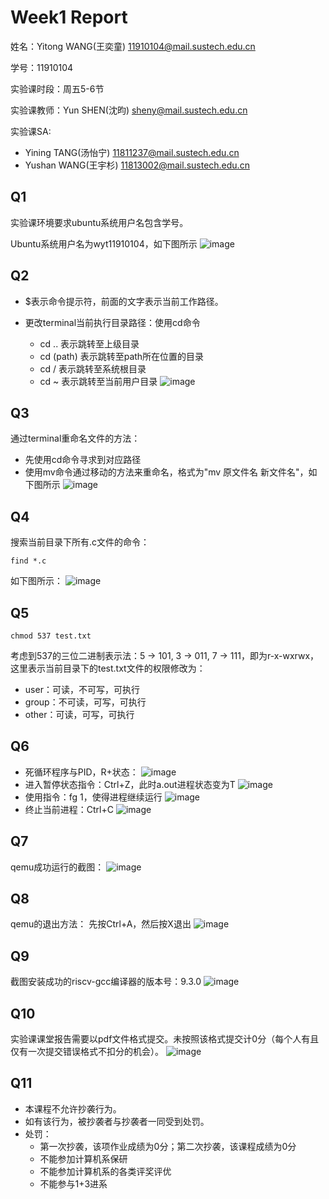 # Week1 Report
姓名：Yitong WANG(王奕童) 11910104@mail.sustech.edu.cn

学号：11910104

实验课时段：周五5-6节

实验课教师：Yun SHEN(沈昀) sheny@mail.sustech.edu.cn

实验课SA:
- Yining TANG(汤怡宁) 11811237@mail.sustech.edu.cn
- Yushan WANG(王宇杉) 11813002@mail.sustech.edu.cn

## Q1
实验课环境要求ubuntu系统用户名包含学号。

Ubuntu系统用户名为wyt11910104，如下图所示
![image](https://user-images.githubusercontent.com/64548919/154632213-4dfddf4b-0f25-467e-88f0-c5f9e358f585.png)


## Q2
- $表示命令提示符，前面的文字表示当前工作路径。

- 更改terminal当前执行目录路径：使用cd命令
  - cd .. 表示跳转至上级目录
  - cd (path) 表示跳转至path所在位置的目录
  - cd / 表示跳转至系统根目录
  - cd ~ 表示跳转至当前用户目录
![image](https://user-images.githubusercontent.com/64548919/154632842-b89b07a3-5490-4ef4-8685-ef4e73b56c3d.png)

## Q3
通过terminal重命名文件的方法：
- 先使用cd命令寻求到对应路径
- 使用mv命令通过移动的方法来重命名，格式为"mv 原文件名 新文件名"，如下图所示
![image](https://user-images.githubusercontent.com/64548919/154633133-f54971ae-32de-495c-a9ba-bb58fc34143b.png)

## Q4
搜索当前目录下所有.c文件的命令：
```
find *.c
```
如下图所示：
![image](https://user-images.githubusercontent.com/64548919/154633402-06f74816-2a73-4a29-b7fd-10a797ce578e.png)

## Q5
```
chmod 537 test.txt
```
考虑到537的三位二进制表示法：5 -> 101, 3 -> 011, 7 -> 111，即为r-x-wxrwx，这里表示当前目录下的test.txt文件的权限修改为：
- user：可读，不可写，可执行
- group：不可读，可写，可执行
- other：可读，可写，可执行

## Q6
- 死循环程序与PID，R+状态：
![image](https://user-images.githubusercontent.com/64548919/154634844-9ee38d8a-21eb-4357-9ee3-6a57634305ab.png)
- 进入暂停状态指令：Ctrl+Z，此时a.out进程状态变为T
![image](https://user-images.githubusercontent.com/64548919/154634953-e53914dd-d89a-40c2-82b8-3f86633cb0a5.png)
- 使用指令：fg 1，使得进程继续运行
![image](https://user-images.githubusercontent.com/64548919/154635134-bb13ca34-5600-4ed4-ba5f-9b71f21b5045.png)
- 终止当前进程：Ctrl+C
![image](https://user-images.githubusercontent.com/64548919/154635242-523de3ac-03b2-49cf-8b99-bba65c71c9d2.png)

## Q7
qemu成功运行的截图：
![image](https://user-images.githubusercontent.com/64548919/154637677-7fe90b5e-aa49-4ec4-8c7f-7e3dc9221151.png)

## Q8
qemu的退出方法：
先按Ctrl+A，然后按X退出
![image](https://user-images.githubusercontent.com/64548919/154637869-be9c16f3-294f-495d-af3f-40e413721f6a.png)

## Q9
截图安装成功的riscv-gcc编译器的版本号：9.3.0
![image](https://user-images.githubusercontent.com/64548919/154638414-f85e8f17-329f-4ed9-80e4-fa1981ef59b1.png)

## Q10
实验课课堂报告需要以pdf文件格式提交。未按照该格式提交计0分（每个人有且仅有一次提交错误格式不扣分的机会）。
![image](https://user-images.githubusercontent.com/64548919/154638605-891ce4c8-ea62-49b3-bcb8-35e5d580d136.png)

## Q11
- 本课程不允许抄袭行为。
- 如有该行为，被抄袭者与抄袭者一同受到处罚。
- 处罚：
  - 第一次抄袭，该项作业成绩为0分；第二次抄袭，该课程成绩为0分
  - 不能参加计算机系保研
  - 不能参加计算机系的各类评奖评优
  - 不能参与1+3进系
